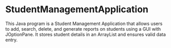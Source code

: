 # StudentManagementApplication
This Java program is a Student Management Application that allows users to add, search, delete, and generate reports on students using a GUI with JOptionPane. It stores student details in an ArrayList and ensures valid data entry.
